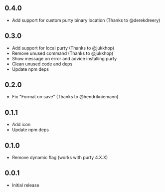 ## 0.4.0
- Add support for custom purty binary location (Thanks to @derekdreery)

## 0.3.0
- Add support for local purty (Thanks to @jukkhop)
- Remove unused command (Thanks to @jukkhop)
- Show message on error and advice installing purty
- Clean unused code and deps
- Update npm deps

## 0.2.0
- Fix "Format on save" (Thanks to @hendrikniemann)

## 0.1.1
- Add icon
- Update npm deps

## 0.1.0
- Remove dynamic flag (works with purty 4.X.X)

## 0.0.1
- Initial release
